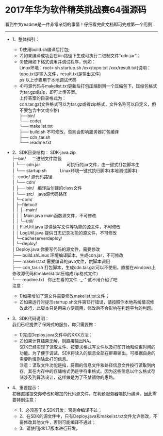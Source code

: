 2017年华为软件精英挑战赛64强源码
=====
看到中文readme是一件非常亲切的事情！仔细看完此文档即可完成第一个用例：
***
* 1、整体指引：
  * 1)使用build.sh编译后打包;
  * 2)如果编译成功会在bin路径下生成可执行二进制文件"cdn.jar"；
  * 3)使用如下格式调用并调试程序，例如：<br>
  	Linux环境：root> sh startup.sh /xxx/topo.txt /xxx/result.txt(说明：topo.txt是输入文件，result.txt是输出文件)<br>
     	ps 以上步骤用于本地调试代码<br>
  * 4)将源代码与makelist.txt更新后打包压缩到同一个压缩包下，压缩包格式为tar.gz或zip，即可上传答案。<br>
  	上传答案的目录格式为：<br>
	cdn.tar.gz(文件格式可以为tar.gz或者zip格式，文件名称可以自定义，但不要包含中文或空格)<br>
	├─-bin/	<br>
	└── code/<br>
	└── makelist.txt<br>
	├── build.sh		不可修改，否则会影响服务器打包编译<br>
	├── cdn_tar.sh<br>
	└── readme.txt	<br>

* 2、SDK目录结构：
SDK-java.zip<br>
├─bin/				 								     		二进制文件路径<br>
│			└── cdn.jar								            　  　  可执行的jar文件，由一键式打包脚本生<br>
│		└── startup.sh								   　　		Linux环境一键式执行脚本(本地测试脚本)<br>
├─code/														源代码路径<br>
│	└── cdn/<br>
│	├── bin/										    编译后创建的class文件<br>
│	└── src/										    java源代码路径<br>
│	└─com/<br>
│					├─filetool/<br>
│					│	├─main/<br>
│					│	│		Main.java					main函数源文件，不可修改<br>
│					│	└─util/<br>
│					│			FileUtil.java				提供读写文件等功能的源文件，不可修改<br>
│					│			LogUtil.java				提供日志记录功能的源文件，不可修改<br>
│					└─cacheserverdeploy/<br>
│						└─deploy/<br>
│								Deploy.java					你要写代码的源文件，需要修改<br>
├── build.shLinux	环境编译脚本，生成cdn.jar，不可修改<br>
├── makelist.txt	需要编译的java文件，供脚本调用<br>
├── cdn_tar.sh	打包脚本，生成cdn.tar.gz(可以不使用，直接在windows上修改源代码和makelist.txt压缩成zip格式文件)<br>
└── readme.txt												    你正在看的文件 -_-" 这不用介绍了吧<br>
	注意：<br>
	* 1)如果增加了源文件需要修改makelist.txt文件；<br>
	* 2)如果运行时提示startup.sh文件第13行错误，请按照你本地系统情况修改此行，此脚本只是用来方便调用，修改后不会影响在判题平台的判题。<br>

* 3、SDK代码说明：<br>
  我们已经提供了保姆式的服务，你只需要做：
	* 1)完成Deploy.java文件中的XXX方法；
	* 2)如果计算结果无解，则直接输出NA。<br>
  SDK已经实现了读取文件、按要求格式写文件以及打印开始和结束时间的功能。为了便于调试，SDK将读入的信息全部在屏幕输出，可根据自身的需要酌情删除此打印信息。<br>
  注意：读取文件功能是指，将图的信息文件和路径信息文件按行读取到内存，其在内存中的存储格式仍是字符串格式。因为这些信息以什么格式存储涉及到算法设计，这样做是为了不禁锢你的思路。<br>
  
* 4、重要提示：<br>
  初赛直接提交你修改和增加的代码源文件，在判题服务器端执行编译。因此需要特别注意：
	* 1、必须基于本SDK开发，否则会编译不过；
	* 2、在SDK的源文件中，只有Deploy.java和makelist.txt文件允许修改，不要修改其他文件，否则可能编译不通过；
	* 3、请使用jdk1.7版本进行开发。

